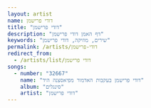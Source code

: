 ```yaml
---
layout: artist
name: דודי פרישמן
title: "דודי פרישמן"
description: "דף האמן דודי פרישמן"
keywords: "שירים, מוזיקה, דודי פרישמן"
permalink: /artists/דודי-פרישמן
redirect_from:
  - /artists/list/דודי פרישמן
songs:
  - number: "32667"
    name: "דודי פרישמן בעקבות האדמור מפיאסצנה היד"
    album: "סינגלים"
    artist: "דודי פרישמן"
---
```

